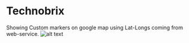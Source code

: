 # Technobrix
Showing Custom markers on google map using Lat-Longs coming from web-service.
![alt text](https://i.imgur.com/HBUZyPH.png)
